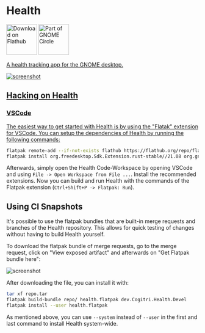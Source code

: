 # Health
<p float="left">
<a href="https://flathub.org/apps/details/dev.Cogitri.Health"><img height='80' alt='Download on Flathub' src='https://flathub.org/assets/badges/flathub-badge-en.png'/></a>
<a href="https://circle.gnome.org/"><img height='80' alt='Part of GNOME Circle' src='https://gitlab.gnome.org/Teams/Circle/-/raw/91de93edbb3e75eb0882d56bd466e58b525135d5/assets/button/circle-button-fullcolor.svg'/>
</p>

A health tracking app for the GNOME desktop.

![screenshot](https://gitlab.gnome.org/World/Health/raw/master/docs/screenshot_main.png)

## Hacking on Health

### VSCode

The easiest way to get started with Health is by using the "Flatak" extension for VSCode.
You can setup the dependencies of Health by running the following commands:

```sh
flatpak remote-add --if-not-exists flathub https://flathub.org/repo/flathub.flatpakrepo
flatpak install org.freedesktop.Sdk.Extension.rust-stable//21.08 org.gnome.Sdk//42
```

Afterwards, simply open the Health Code-Workspace by opening VSCode and using `File -> Open Workspace from File ...`. Install the recommended extensions. Now you can build and run Health with the commands of the Flatpak extension (`Ctrl+Shift+P -> Flatpak: Run`).

## Using CI Snapshots

It's possible to use the flatpak bundles that are built-in merge requests and branches of the Health repository. This allows for quick testing of changes without having to build Health yourself.

To download the flatpak bundle of merge requests, go to the merge request, click on "View exposed artifact" and afterwards on "Get Flatpak bundle here":

![screenshot](https://gitlab.gnome.org/World/Health/raw/master/docs/ci-mr-flatpak-bundle.png)

After downloading the file, you can install it with:

```sh
tar xf repo.tar
flatpak build-bundle repo/ health.flatpak dev.Cogitri.Health.Devel
flatpak install --user health.flatpak
```

As mentioned above, you can use `--system` instead of `--user` in the first and last command to install Health system-wide.

